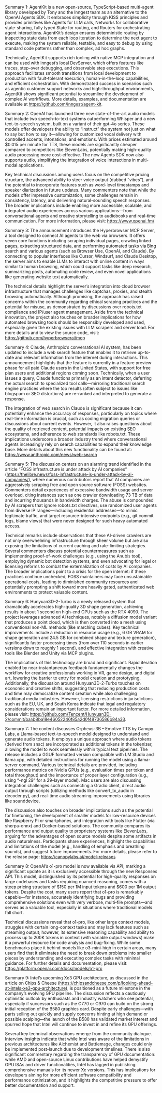 Summary 1:
AgentKit is a new open-source, TypeScript-based multi-agent library developed by Tony and the Inngest team as an alternative to the OpenAI Agents SDK. It embraces simplicity through KISS principles and provides primitives like Agents for LLM calls, Networks for collaborative state-sharing, fully typed State for routing, and Routers for orchestrating agent interactions. AgentKit’s design ensures deterministic routing by inspecting state data from each loop iteration to determine the next agent to execute, making the system reliable, testable, and easy to debug by using standard code patterns rather than complex, ad hoc graphs.

Technically, AgentKit supports rich tooling with native MCP integration and can be used with Inngest’s local DevServer, which offers features like traces, step-over debugging, and observable step executions. This approach facilitates smooth transitions from local development to production with fault-tolerant execution, human-in-the-loop capabilities, and efficient orchestration. With demonstrated success in scenarios such as agentic customer support networks and high-throughput environments, AgentKit shows significant potential to streamline the development of complex AI workflows. More details, examples, and documentation are available at https://github.com/inngest/agent-kit.

Summary 2:
OpenAI has launched three new state-of-the-art audio models that include two speech-to-text systems outperforming Whisper and a new text-to-speech system, built on a variant of their gpt-4o series. These models offer developers the ability to “instruct” the system not just on what to say but how to say it—allowing for customized vocal delivery with controlled accents, intonations, and emotions. With prices estimated around $0.015 per minute for TTS, these models are significantly cheaper compared to competitors like ElevenLabs, potentially making high-quality audio processing more cost-effective. The new Agents SDK now also supports audio, simplifying the integration of voice interactions in multi-modal applications.

Key technical discussions among users focus on the competitive pricing structure, the advanced ability to steer voice output (dubbed “vibes”), and the potential to incorporate features such as word-level timestamps and speaker diarization in future updates. Many commenters note that while the models offer impressive customization, some challenges remain in consistency, latency, and delivering natural-sounding speech responses. The broader implications include enabling more accessible, scalable, and integrated audio experiences across various applications—from conversational agents and creative storytelling to audiobooks and real-time communication. For more information, please visit: https://www.openai.fm/

Summary 3:
The announcement introduces the Hyperbrowser MCP Server, a tool designed to connect AI agents to the web via browsers. It offers seven core functions including scraping individual pages, crawling linked pages, extracting structured data, and performing automated tasks via Bing search and various agents (such as Browser Use, OpenAI, and Claude). By connecting to popular interfaces like Cursor, Windsurf, and Claude Desktop, the server aims to enable LLMs to interact with online content in ways similar to human browsing, which could support tasks like deep research, summarizing posts, automating code review, and even novel applications like generating website text automatically.

The technical details highlight the server’s integration into cloud browser infrastructure that manages challenges like captchas, proxies, and stealth browsing automatically. Although promising, the approach has raised concerns within the community regarding ethical scraping practices and the potential for misuse, as demonstrated by discussions over robots.txt compliance and IP/user agent management. Aside from the technical innovation, the project also touches on broader implications for how automated browsing tools should be responsibly developed and used, especially given the existing issues with LLM scrapers and server load. For more details and to view the source code, visit: https://github.com/hyperbrowserai/mcp

Summary 4:
Claude, Anthropic’s conversational AI system, has been updated to include a web search feature that enables it to retrieve up-to-date and relevant information from the internet during interactions. This announcement highlights that the feature is currently in a feature preview phase for all paid Claude users in the United States, with support for free plan users and additional regions coming soon. Technically, when a user issues a query, Claude functions primarily as an intent detector, deferring the actual search to specialized tool calls—mirroring traditional search engine practices where the top results (often subject to issues like blogspam or SEO distortions) are re-ranked and interpreted to generate a response.

The integration of web search in Claude is significant because it can potentially enhance the accuracy of responses, particularly on topics where real-time information is crucial, such as coding migration queries or discussions about current events. However, it also raises questions about the quality of retrieved content, potential impacts on existing SEO ecosystems, and adherence to web standards like robots.txt. These implications underscore a broader industry trend where conversational agents increasingly rely on search capabilities to expand their knowledge base. More details about this new functionality can be found at: https://www.anthropic.com/news/web-search

Summary 5:
The discussion centers on an alarming trend identified in the article “FOSS infrastructure is under attack by AI companies” (https://thelibre.news/foss-infrastructure-is-under-attack-by-ai-companies/), where numerous contributors report that AI companies are aggressively scraping free and open source software (FOSS) websites. Commenters detail experiences of excessive bandwidth usage and server overload, citing instances such as one crawler downloading 73 TB of data and incurring thousands in bandwidth charges. The abuse is compounded by AI scrapers that ignore robots.txt directives, use randomized user agents from diverse IP ranges—including residential addresses—to mimic legitimate traffic, and target resource-intensive endpoints (e.g., git commit logs, blame views) that were never designed for such heavy automated access.  

Technical remarks include observations that these AI-driven crawlers are not only overwhelming infrastructure through sheer volume but are also exposing the limitations of current caching and rate-limiting strategies. Several commenters discuss potential countermeasures such as implementing proof-of-work challenges (e.g., using the Anubis tool), employing dynamic bot detection systems, and even advocating for legal or licensing reforms to combat the externalization of costs by AI companies. The broader implications point to a crisis for the open internet: if these practices continue unchecked, FOSS maintainers may face unsustainable operational costs, leading to diminished community resources and potentially prompting a shift toward more heavily gated, authenticated web environments to protect valuable content.

Summary 6:
Hunyuan3D-2-Turbo is a newly released system that dramatically accelerates high-quality 3D shape generation, achieving results in about 1 second on high-end GPUs such as the RTX 4090. The project leverages advanced AI techniques, notably a diffusion model variant that produces a point cloud, which is then converted into a mesh using conventional non-ML methods (like marching cubes). Key technical improvements include a reduction in resource usage (e.g., 6 GB VRAM for shape generation and 24.5 GB for combined shape and texture generation), significantly faster processing times (from over 110 seconds in earlier versions down to roughly 1 second), and effective integration with creative tools like Blender and Unity via MCP plugins.  

The implications of this technology are broad and significant. Rapid iteration enabled by near-instantaneous feedback fundamentally changes the workflow for creative professionals working in VR, game design, and digital art, lowering the barrier to entry for model creation and prototyping. Additionally, the discussion around Hunyuan3D-2-Turbo touches on economic and creative shifts, suggesting that reducing production costs and time may democratize content creation while also challenging traditional media industries. However, licensing restrictions in jurisdictions such as the EU, UK, and South Korea indicate that legal and regulatory considerations remain an important factor. For more detailed information, please visit: https://github.com/Tencent/Hunyuan3D-2/commit/baab8ba18e46052246f85a2d0f48736586b84a33.

Summary 7:
The content discusses Orpheus-3B – Emotive TTS by Canopy Labs, a Llama-based text-to-speech model designed to understand and generate audio tokens. It employs a unique approach where audio tokens (derived from snac) are incorporated as additional tokens in the tokenizer, allowing the model to work seamlessly within typical text pipelines. The release includes a GGUF formatted version compatible with LM Studio and llama.cpp, with detailed instructions for running the model using a llama-server command. Various technical details are provided, including performance metrics on Nvidia GPUs (e.g., evaluation times per token and total throughput) and the importance of proper layer configuration (e.g., using “-ngl 29” for a 29-layer model). Mac users are also discussing integration challenges such as connecting a Gradio client, direct audio output through scripts (utilizing methods like convert_to_audio in decoder.py), and real-time audio streaming improvements using libraries like sounddevice.

The discussion also touches on broader implications such as the potential for finetuning, the development of smaller models for low-resource devices like Raspberry Pi or smartphones, and integration with tools like Flutter (via sherpa-onnx) and Docker-based solutions. The community compares its performance and output quality to proprietary systems like ElevenLabs, arguing for the advantages of open source models despite some artifacts in audio naturalness. Participants share experiences, highlight the capabilities and limitations of the model (e.g., handling of emphasis and breathing sounds), and suggest future improvements. For more details, please refer to the release page: https://canopylabs.ai/model-releases

Summary 8:
OpenAI’s o1-pro model is now available via API, marking a significant update as it is exclusively accessible through the new Responses API. This model, distinguished by its potential for high-quality responses on large codebases and tasks requiring nuanced reasoning, comes with a steep pricing structure of $150 per 1M input tokens and $600 per 1M output tokens. Despite the cost, many users report that o1-pro is remarkably capable—for instance, accurately identifying bugs and providing comprehensive solutions even with very verbose, multi-file prompts—and serves as a valuable tool, especially in situations where traditional models fall short.

Technical discussions reveal that o1-pro, like other large context models, struggles with certain long-context tasks and may lack features such as streaming output; however, its extensive reasoning capability and ability to process up to 200K tokens in context (with variable output windows) make it a powerful resource for code analysis and bug-fixing. While some benchmarks place it behind models like o3-mini-high in certain areas, many users find that it eliminates the need to break down problems into smaller pieces by understanding and executing complex tasks with minimal guidance. For further details and documentation, please visit: https://platform.openai.com/docs/models/o1-pro

Summary 9:
Intel’s upcoming Xe3 GPU architecture, as discussed in the article on Chips & Cheese (https://chipsandcheese.com/p/looking-ahead-at-intels-xe3-gpu-architecture), is positioned as a future milestone in the company’s evolving GPU pipeline. The discussion reflects a cautiously optimistic outlook by enthusiasts and industry watchers who see potential, especially if successors such as the C770 or C970 can build on the strong initial reception of the B580 graphics card. Despite early challenges—with parts selling out quickly and supply concerns hinting at high demand or possible scalping—the launch of the B580 has validated market interest and spurred hope that Intel will continue to invest in and refine its GPU offerings.

Several key technical observations emerge from the community dialogue. Interview insights indicate that while Intel was aware of the limitations in previous architectures like Alchemist and Battlemage, changes could only be implemented post-launch due to development timelines. There is also significant commentary regarding the transparency of GPU documentation: while AMD and open-source Linux contributions have helped demystify GPU ISAs and driver functionalities, Intel has lagged in publishing comprehensive manuals for its newer Xe versions. This has implications for developers aiming for more efficient software compatibility and performance optimization, and it highlights the competitive pressure to offer better documentation and support.

